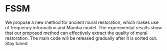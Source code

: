 # FSSM
We propose a new method for ancient mural restoration, which makes use of frequency information and Mamba model. The experimental results show that our proposed method can effectively extract the quality of mural restoration. The main code will be released gradually after it is sorted out. Stay tuned.
